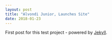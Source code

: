 ```yaml
---
layout: post
title: "Alvondi Junior, Launches Site"
date: 2018-01-23
---
```


First post for this test project - powered by [Jekyll](http://jekyllrb.com).
